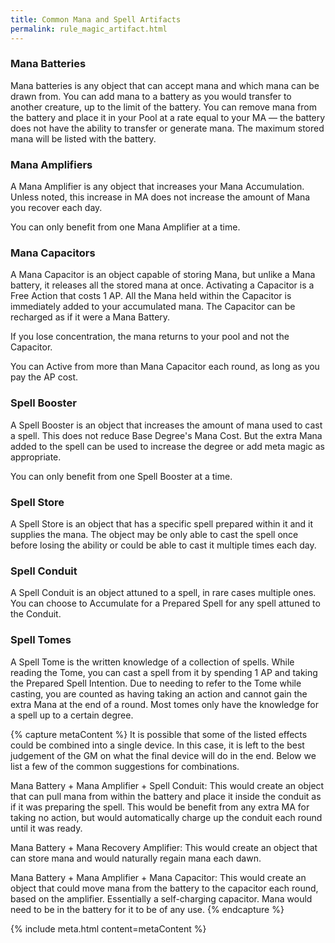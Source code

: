 ```yaml
---
title: Common Mana and Spell Artifacts
permalink: rule_magic_artifact.html
---
```


### Mana Batteries
Mana batteries is any object that can accept mana and which mana can be drawn from. You can add mana to a battery as you would transfer to another creature, up to the limit of the battery. You can remove mana from the battery and place it in your Pool at a rate equal to your MA — the battery does not have the ability to transfer or generate mana. The maximum stored mana will be listed with the battery.

### Mana Amplifiers
A Mana Amplifier is any object that increases your Mana Accumulation. Unless noted, this increase in MA does not increase the amount of Mana you recover each day.

You can only benefit from one Mana Amplifier at a time.

### Mana Capacitors
A Mana Capacitor is an object capable of storing Mana, but unlike a Mana battery, it releases all the stored mana at once. Activating a Capacitor is a Free Action that costs 1 AP. All the Mana held within the Capacitor is immediately added to your accumulated mana. The Capacitor can be recharged as if it were a Mana Battery.

If you lose concentration, the mana returns to your pool and not the Capacitor.

You can Active from more than Mana Capacitor each round, as long as you pay the AP cost.

### Spell Booster
A Spell Booster is an object that increases the amount of mana used to cast a spell. This does not reduce Base Degree's Mana Cost. But the extra Mana added to the spell can be used to increase the degree or add meta magic as appropriate.

You can only benefit from one Spell Booster at a time.

### Spell Store
A Spell Store is an object that has a specific spell prepared within it and it supplies the mana. The object may be only able to cast the spell once before losing the ability or could be able to cast it multiple times each day. 

### Spell Conduit
A Spell Conduit is an object attuned to a spell, in rare cases multiple ones. You can choose to Accumulate for a Prepared Spell for any spell attuned to the Conduit.

### Spell Tomes
A Spell Tome is the written knowledge of a collection of spells. While reading the Tome, you can cast a spell from it by spending 1 AP and taking the Prepared Spell Intention. Due to needing to refer to the Tome while casting, you are counted as having taking an action and cannot gain the extra Mana at the end of a round. Most tomes only have the knowledge for a spell up to a certain degree.

{% capture metaContent %}
It is possible that some of the listed effects could be combined into a single device. In this case, it is left to the best judgement of the GM on what the final device will do in the end. Below we list a few of the common suggestions for combinations.

Mana Battery + Mana Amplifier + Spell Conduit: This would create an object that can pull mana from within the battery and place it inside the conduit as if it was preparing the spell. This would be benefit from any extra MA for taking no action, but would automatically charge up the conduit each round until it was ready.

Mana Battery + Mana Recovery Amplifier: This would create an object that can store mana and would naturally regain mana each dawn.

Mana Battery + Mana Amplifier + Mana Capacitor: This would create an object that could move mana from the battery to the capacitor each round, based on the amplifier. Essentially a self-charging capacitor. Mana would need to be in the battery for it to be of any use.
{% endcapture %}

{% include meta.html content=metaContent %}
